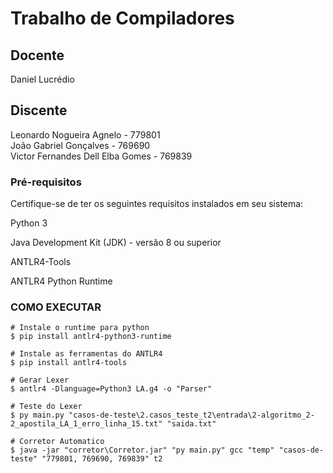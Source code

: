 # Trabalho de Compiladores

## Docente
Daniel Lucrédio  

## Discente
Leonardo Nogueira Agnelo - 779801  
João Gabriel Gonçalves - 769690  
Victor Fernandes Dell Elba Gomes - 769839 

### Pré-requisitos
Certifique-se de ter os seguintes requisitos instalados em seu sistema:

Python 3

Java Development Kit (JDK) - versão 8 ou superior

ANTLR4-Tools

ANTLR4 Python Runtime

### COMO EXECUTAR
    # Instale o runtime para python
    $ pip install antlr4-python3-runtime

    # Instale as ferramentas do ANTLR4
    $ pip install antlr4-tools

    # Gerar Lexer
    $ antlr4 -Dlanguage=Python3 LA.g4 -o "Parser"

    # Teste do Lexer
    $ py main.py "casos-de-teste\2.casos_teste_t2\entrada\2-algoritmo_2-2_apostila_LA_1_erro_linha_15.txt" "saida.txt"

    # Corretor Automatico
    $ java -jar "corretor\Corretor.jar" "py main.py" gcc "temp" "casos-de-teste" "779801, 769690, 769839" t2
